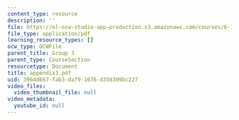 ```yaml
---
content_type: resource
description: ''
file: https://ol-ocw-studio-app-production.s3.amazonaws.com/courses/6-111-introductory-digital-systems-laboratory-spring-2006/396dd667fab3daf91676d358309bc227_appendix3.pdf
file_type: application/pdf
learning_resource_types: []
ocw_type: OCWFile
parent_title: Group 3
parent_type: CourseSection
resourcetype: Document
title: appendix3.pdf
uid: 396dd667-fab3-daf9-1676-d358309bc227
video_files:
  video_thumbnail_file: null
video_metadata:
  youtube_id: null
---
```

